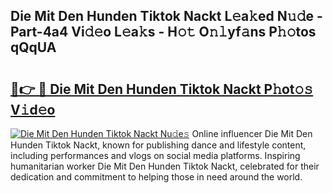 ## Die Mit Den Hunden Tiktok Nackt L𝚎a𝚔ed N𝚞𝚍e - Part-4a4 Vi𝚍𝚎o L𝚎a𝚔s - H𝚘𝚝 O𝚗𝚕yf𝚊ns P𝚑𝚘tos qQqUA

# <h2><a href="http://kf07on.oniu.top/?m=Die+Mit+Den+Hunden+Tiktok+Nackt">🔗👉 🔴 Die Mit Den Hunden Tiktok Nackt P𝚑ot𝚘𝚜 V𝚒d𝚎o</a></h2>

[![Die Mit Den Hunden Tiktok Nackt Nu𝚍e𝚜](https://i.imgur.com/0qMVB7G.gif)](http://kf07on.oniu.top/?m=Die+Mit+Den+Hunden+Tiktok+Nackt)
Online influencer Die Mit Den Hunden Tiktok Nackt, known for publishing dance and lifestyle content, including performances and vlogs on social media platforms. Inspiring humanitarian worker Die Mit Den Hunden Tiktok Nackt, celebrated for their dedication and commitment to helping those in need around the world.  
